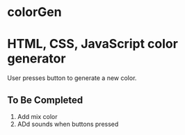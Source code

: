 # colorGen
# HTML, CSS, JavaScript color generator
User presses button to generate a new color.

## To Be Completed
1. Add mix color
2. ADd sounds when buttons pressed

